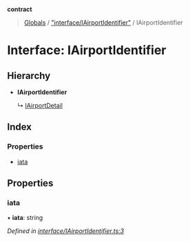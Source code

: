 **contract**

> [Globals](../README.md) / ["interface/IAirportIdentifier"](../modules/_interface_iairportidentifier_.md) / IAirportIdentifier

# Interface: IAirportIdentifier

## Hierarchy

* **IAirportIdentifier**

  ↳ [IAirportDetail](_interface_dto_iairportdetail_.iairportdetail.md)

## Index

### Properties

* [iata](_interface_iairportidentifier_.iairportidentifier.md#iata)

## Properties

### iata

•  **iata**: string

*Defined in [interface/IAirportIdentifier.ts:3](https://github.com/TEAM-B-SOFT2020/LSDContract/blob/022c8e3/interface/IAirportIdentifier.ts#L3)*
